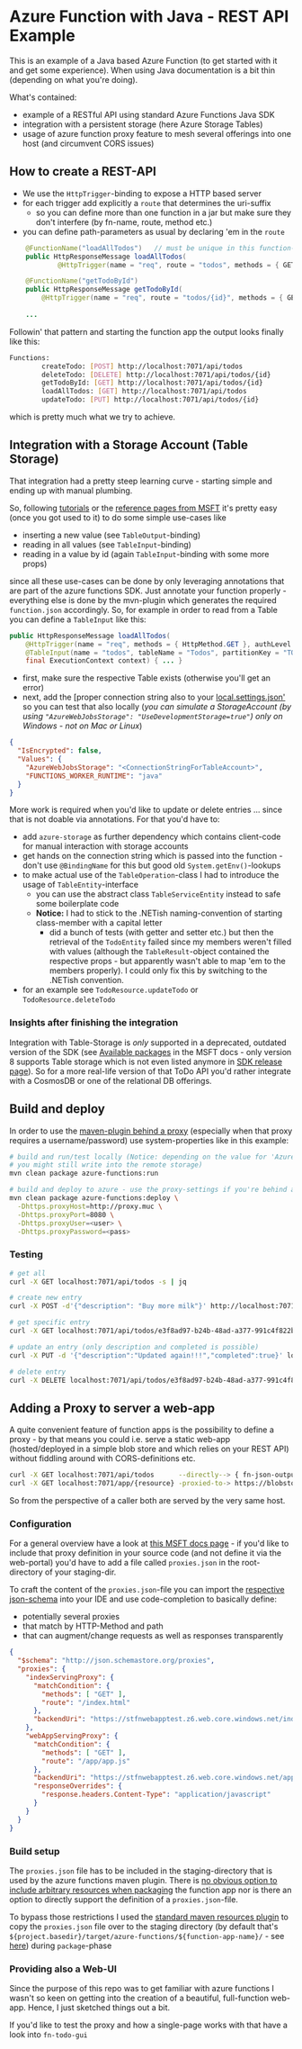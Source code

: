 # Azure Function with Java - REST API Example

This is an example of a Java based Azure Function (to get started with it and get some experience). When using Java documentation is a bit thin (depending on what you're doing).

What's contained:
- example of a RESTful API using standard Azure Functions Java SDK
- integration with a persistent storage (here Azure Storage Tables)
- usage of azure function proxy feature to mesh several offerings into one host (and circumvent CORS issues)

## How to create a REST-API
- We use the `HttpTrigger`-binding to expose a HTTP based server
- for each trigger add explicitly a `route` that determines the uri-suffix
  - so you can define more than one function in a jar but make sure they don't interfere (by fn-name, route, method etc.)
- you can define path-parameters as usual by declaring 'em in the `route`
```java
    @FunctionName("loadAllTodos")   // must be unique in this function-app
    public HttpResponseMessage loadAllTodos(
            @HttpTrigger(name = "req", route = "todos", methods = { GET }, authLevel = ANONYMOUS) HttpRequestMessage<Optional<String>> request) { ... }

    @FunctionName("getTodoById")
    public HttpResponseMessage getTodoById(
        @HttpTrigger(name = "req", route = "todos/{id}", methods = { GET }, authLevel = ANONYMOUS) HttpRequestMessage<Optional<String>> request) { ... }
        
    ...
```
Followin' that pattern and starting the function app the output looks finally like this:
```bash
Functions:
        createTodo: [POST] http://localhost:7071/api/todos
        deleteTodo: [DELETE] http://localhost:7071/api/todos/{id}
        getTodoById: [GET] http://localhost:7071/api/todos/{id}
        loadAllTodos: [GET] http://localhost:7071/api/todos
        updateTodo: [PUT] http://localhost:7071/api/todos/{id}
```
which is pretty much what we try to achieve. 

## Integration with a Storage Account (Table Storage)
That integration had a pretty steep learning curve - starting simple and ending up with manual plumbing.

So, following [tutorials][blog] or the [reference pages from MSFT][msft-docs-java] it's pretty easy (once you got used to it) to do some simple use-cases like
- inserting a new value (see `TableOutput`-binding)
- reading in all values (see `TableInput`-binding)
- reading in a value by id (again `TableInput`-binding with some more props)

since all these use-cases can be done by only leveraging annotations that are part of the azure functions SDK. Just annotate your function properly - everything else is done by the mvn-plugin which generates the required `function.json` accordingly. So, for example in order to read from a Table you can define a `TableInput` like this:
```java
public HttpResponseMessage loadAllTodos(
    @HttpTrigger(name = "req", methods = { HttpMethod.GET }, authLevel = AuthorizationLevel.ANONYMOUS) HttpRequestMessage<Optional<String>> request,
    @TableInput(name = "todos", tableName = "Todos", partitionKey = "TODOS", connection = "AzureWebJobsStorage") Todo[] todos,
    final ExecutionContext context) { ... }
```
- first, make sure the respective Table exists (otherwise you'll get an error)
- next, add the [proper connection string also to your [local.settings.json'][local-setting] so you can test that also locally (_you can simulate a StorageAccount (by using `"AzureWebJobsStorage": "UseDevelopmentStorage=true"`) only on Windows - not on Mac or Linux_)
```json
{
  "IsEncrypted": false,
  "Values": {
    "AzureWebJobsStorage": "<ConnectionStringForTableAccount>",
    "FUNCTIONS_WORKER_RUNTIME": "java"
  }
}
```

More work is required when you'd like to update or delete entries ... since that is not doable via annotations. For that you'd have to:
- add `azure-storage` as further dependency which contains client-code for manual interaction with storage accounts
- get hands on the connection string which is passed into the function - don't use `@BindingName` for this but good old `System.getEnv()`-lookups 
- to make actual use of the `TableOperation`-class I had to introduce the usage of `TableEntity`-interface
  - you can use the abstract class `TableServiceEntity` instead to safe some boilerplate code
  - **Notice:** I had to stick to the .NETish naming-convention of starting class-member with a capital letter
    - did a bunch of tests (with getter and setter etc.) but then the retrieval of the `TodoEntity` failed since my members weren't filled with values (although the `TableResult`-object contained the respective props - but apparently wasn't able to map 'em to the members properly). I could only fix this by switching to the .NETish convention. 
- for an example see `TodoResource.updateTodo` or `TodoResource.deleteTodo` 

### Insights after finishing the integration

Integration with Table-Storage is _only_ supported in a deprecated, outdated version of the SDK (see [Available packages](https://docs.microsoft.com/en-us/java/api/overview/azure/storage?view=azure-java-stable#available-packages) in the MSFT docs - only version 8 supports Table storage which is not even listed anymore in [SDK release page](https://azure.github.io/azure-sdk/releases/latest/java.html)).
So for a more real-life version of that ToDo API you'd rather integrate with a CosmosDB or one of the relational DB offerings. 

## Build and deploy
In order to use the [maven-plugin behind a proxy][mvn-plugin] (especially when that proxy requires a username/password) use system-properties like in this example: 
```bash
# build and run/test locally (Notice: depending on the value for 'AzureWebJobsStorage' 
# you might still write into the remote storage)
mvn clean package azure-functions:run

# build and deploy to azure - use the proxy-settings if you're behind an enterprise-proxy
mvn clean package azure-functions:deploy \
  -Dhttps.proxyHost=http://proxy.muc \
  -Dhttps.proxyPort=8080 \
  -Dhttps.proxyUser=<user> \
  -Dhttps.proxyPassword=<pass>   
```
### Testing
```bash
# get all
curl -X GET localhost:7071/api/todos -s | jq

# create new entry
curl -X POST -d'{"description": "Buy more milk"}' http://localhost:7071/api/todos -s | jq

# get specific entry
curl -X GET localhost:7071/api/todos/e3f8ad97-b24b-48ad-a377-991c4f822b -s | jq

# update an entry (only description and completed is possible)
curl -X PUT -d '{"description":"Updated again!!!","completed":true}' localhost:7071/api/todos/e3f8ad97-b24b-48ad-a377-991c4f822b -v

# delete entry
curl -X DELETE localhost:7071/api/todos/e3f8ad97-b24b-48ad-a377-991c4f822b -s
```

## Adding a Proxy to server a web-app

A quite convenient feature of function apps is the possibility to define a proxy - by that means you could i.e. serve a static web-app (hosted/deployed in a simple blob store and which relies on your REST API) without fiddling around with CORS-definitions etc. 
```bash
curl -X GET localhost:7071/api/todos      --directly--> { fn-json-output }    
curl -X GET localhost:7071/app/{resource} -proxied-to-> https://blobstore/container/resource 
```
So from the perspective of a caller both are served by the very same host.

### Configuration

For a general overview have a look at [this MSFT docs page][fn-proxies] - if you'd like to include that proxy definition in your source code (and not define it via the web-portal) you'd have to add a file called `proxies.json` in the root-directory of your staging-dir.

To craft the content of the `proxies.json`-file you can import the [respective json-schema][fn-proxies-schema] into your IDE and use code-completion to basically define:
- potentially several proxies
- that match by HTTP-Method and path
- that can augment/change requests as well as responses transparently

```json
{
  "$schema": "http://json.schemastore.org/proxies",
  "proxies": {
    "indexServingProxy": {
      "matchCondition": {
        "methods": [ "GET" ],
        "route": "/index.html"
      },
      "backendUri": "https://stfnwebapptest.z6.web.core.windows.net/index.html"
    },
    "webAppServingProxy": {
      "matchCondition": {
        "methods": [ "GET" ],
        "route": "/app/app.js"
      },
      "backendUri": "https://stfnwebapptest.z6.web.core.windows.net/app.js",
      "responseOverrides": {
        "response.headers.Content-Type": "application/javascript"
      }
    }
  }
}
```

### Build setup

The `proxies.json` file has to be included in the staging-directory that is used by the azure functions maven plugin. There is [no obvious option to include arbitrary resources when packaging](https://github.com/microsoft/azure-maven-plugins/wiki/Azure-Functions:-Configuration-Details) the function app nor is there an option to directly support the definition of a `proxies.json`-file.

To bypass those restrictions I used the [standard maven resources plugin](https://maven.apache.org/plugins/maven-resources-plugin/examples/copy-resources.html) to copy the `proxies.json` file over to the staging directory (by default that's `${project.basedir}/target/azure-functions/${function-app-name}/` - see [here](https://github.com/microsoft/azure-maven-plugins/wiki/Azure-Functions:-Package)) during `package`-phase

### Providing also a Web-UI
Since the purpose of this repo was to get familiar with azure functions I wasn't so keen on getting into the creation of a beautiful, full-function web-app. Hence, I just sketched things out a bit.

If you'd like to test the proxy and how a single-page works with that have a look into `fn-todo-gui` 

[local-setting]:https://docs.microsoft.com/en-us/azure/azure-functions/functions-develop-local#local-settings-file
[msft-docs-java]:https://docs.microsoft.com/en-us/azure/azure-functions/functions-reference-java
[fn-api]:https://docs.microsoft.com/en-us/java/api/overview/azure/readme?view=azure-java-stable
[blog]:https://blog.nebrass.fr/playing-with-java-in-azure-functions-new-release/
[mvn-plugin]:https://github.com/microsoft/azure-maven-plugins/wiki
[fn-ref]:https://docs.microsoft.com/en-us/azure/azure-functions/functions-reference-java
[fn-proxies]:https://docs.microsoft.com/en-us/azure/azure-functions/functions-proxies
[fn-proxies-schema]:http://json.schemastore.org/proxies